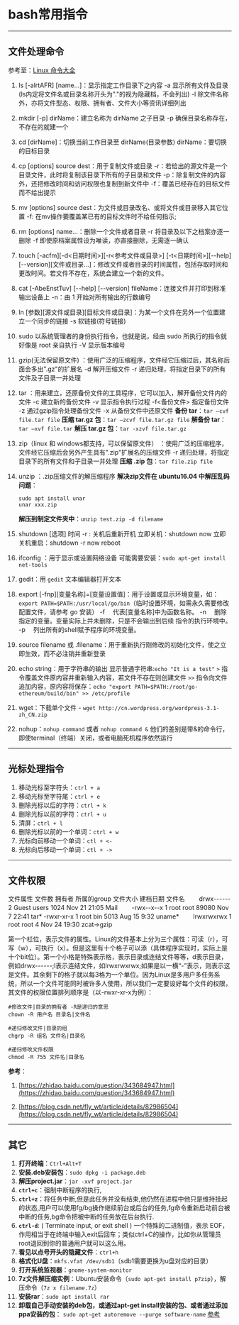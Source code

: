 # bash常用指令

---

## 文件处理命令

参考至：[Linux 命令大全](http://www.runoob.com/linux/linux-command-manual.html)

1. ls [-alrtAFR] [name...]：显示指定工作目录下之内容
    -a 显示所有文件及目录 (ls内定将文件名或目录名称开头为"."的视为隐藏档，不会列出)
    -l 除文件名称外，亦将文件型态、权限、拥有者、文件大小等资讯详细列出
2. mkdir [-p] dirName：建立名称为 dirName 之子目录
    -p 确保目录名称存在，不存在的就建一个

3. cd [dirName]：切换当前工作目录至 dirName(目录参数)
    dirName：要切换的目标目录

4. cp [options] source dest：用于复制文件或目录
    -r：若给出的源文件是一个目录文件，此时将复制该目录下所有的子目录和文件
    -p：除复制文件的内容外，还把修改时间和访问权限也复制到新文件中
    -f：覆盖已经存在的目标文件而不给出提示
5. mv [options] source dest：为文件或目录改名、或将文件或目录移入其它位置
    -f: 在mv操作要覆盖某已有的目标文件时不给任何指示;
6. rm [options] name...：删除一个文件或者目录
    -r 将目录及以下之档案亦逐一删除
    -f 即使原档案属性设为唯读，亦直接删除，无需逐一确认
7. touch [-acfm][-d<日期时间>][-r<参考文件或目录>] [-t<日期时间>][--help][--version][文件或目录…]：修改文件或者目录的时间属性，包括存取时间和更改时间。若文件不存在，系统会建立一个新的文件。
8. cat [-AbeEnstTuv] [--help] [--version] fileName：连接文件并打印到标准输出设备上
    -n：由 1 开始对所有输出的行数编号
9. ln [参数][源文件或目录][目标文件或目录]：为某一个文件在另外一个位置建立一个同步的链接
    -s 软链接(符号链接)
10. sudo 以系统管理者的身份执行指令，也就是说，经由 sudo 所执行的指令就好像是 root 亲自执行
    -V 显示版本编号
11. gzip(无法保留原文件) ：使用广泛的压缩程序，文件经它压缩过后，其名称后面会多出".gz"的扩展名
    -d 解开压缩文件
    -r 递归处理，将指定目录下的所有文件及子目录一并处理
12. tar ：用来建立，还原备份文件的工具程序，它可以加入，解开备份文件内的文件
    -c 建立新的备份文件
    -v 显示指令执行过程
    -f<备份文件> 指定备份文件
    -z 通过gzip指令处理备份文件
    -x 从备份文件中还原文件
    **备份 tar**：`tar –cvf file.tar file`
    **压缩 tar.gz 包**：`tar –zcvf file.tar.gz file`
    **解备份 tar**：`tar –xvf file.tar`
    **解压 tar.gz 包**：`tar -xzvf file.tar.gz`
13. zip（linux 和 windows都支持，可以保留原文件） ：使用广泛的压缩程序，文件经它压缩后会另外产生具有".zip"扩展名的压缩文件
    -r 递归处理，将指定目录下的所有文件和子目录一并处理
    **压缩 .zip 包**：`tar file.zip file`
14. unzip ：.zip压缩文件的解压缩程序
    **解决zip文件在 ubuntu16.04 中解压乱码问题**：

    ```shell
    sudo apt install unar
    unar xxx.zip
    ```

    **解压到制定文件夹中**：`unzip test.zip -d filename`
15. shutdown [选项] 时间
    -r : 关机后重新开机
    立即关机：shutdown now
    立即关机重启：shutdown -r now
                reboot
16. ifconfig ：用于显示或设置网络设备
    可能需要安装：`sudo apt-get install net-tools`

17. gedit：用 `gedit` 文本编辑器打开文本

18. export [-fnp][变量名称]=[变量设置值]：用于设置或显示环境变量，如：`export PATH=$PATH:/usr/local/go/bin`（临时设置环境，如需永久需要修改配置文件，请参考 go 安装）
    -f 　代表[变量名称]中为函数名称。
    -n 　删除指定的变量。变量实际上并未删除，只是不会输出到后续 指令的执行环境中。
    -p 　列出所有的shell赋予程序的环境变量。

19. source filename 或 .filename：用于重新执行刚修改的初始化文件，使之立即生效，而不必注销并重新登录

20. echo string：用于字符串的输出
    显示普通字符串:`echo "It is a test"`
    `>` 指令覆盖文件原内容并重新输入内容，若文件不存在则创建文件
    `>>` 指令向文件追加内容，原内容将保存：`echo "export PATH=$PATH:/root/go-ethereum/build/bin" >> /etc/profile`

21. wget：下载单个文件 - `wget http://cn.wordpress.org/wordpress-3.1-zh_CN.zip`

22. nohup：`nohup command` 或者 `nohup command &`
    他们的差别是带&的命令行，即使terminal（终端）关闭，或者电脑死机程序依然运行

---

## 光标处理指令

1. 移动光标至字符头：`ctrl + a`
2. 移动光标至字符尾：`ctrl + e`
3. 删除光标以后的字符：`ctrl + k`
4. 删除光标以前的字符：`ctrl + u`
5. 清屏：`ctrl + l`
6. 删除光标以前的一个单词：`ctrl + w`
7. 光标向前移动一个单词：`ctl + <-`
8. 光标向后移动一个单词：`ctl + ->`

---

## 文件权限

文件属性 文件数 拥有者 所属的group 文件大小 建档日期 文件名　　
drwx------ 2 Guest users 1024 Nov 21 21:05 Mail　　
-rwx--x--x 1 root root 89080 Nov 7 22:41 tar*
-rwxr-xr-x 1 root bin 5013 Aug 15 9:32 uname*　　
lrwxrwxrwx 1 root root 4 Nov 24 19:30 zcat->gzip

第一个栏位，表示文件的属性。Linux的文件基本上分为三个属性：可读（r），可写（w），可执行（x）。但是这里有十个格子可以添（具体程序实现时，实际上是十个bit位）。第一个小格是特殊表示格，表示目录或连结文件等等，d表示目录，例如drwx------;l表示连结文件，如lrwxrwxrwx;如果是以一横“-”表示，则表示这是文件。其余剩下的格子就以每3格为一个单位。因为Linux是多用户多任务系统，所以一个文件可能同时被许多人使用，所以我们一定要设好每个文件的权限，其文件的权限位置排列顺序是（以-rwxr-xr-x为例）：

```shell
#修改文件|目录的拥有者 -R是递归的意思
chown -R 用户名 目录名|文件名

#递归修改文件|目录的组
chgrp -R 组名 文件名|目录名

#递归修改文件权限
chmod -R 755 文件名|目录名
```

**参考**：

1. [https://zhidao.baidu.com/question/343684947.html](https://zhidao.baidu.com/question/343684947.html)

2. [https://blog.csdn.net/fly_wt/article/details/82986504](https://blog.csdn.net/fly_wt/article/details/82986504)

---

## 其它

1. **打开终端**：`Ctrl+Alt+T`
2. **安装.deb安装包**：`sudo dpkg -i package.deb`
3. **解压project.jar**：`jar -xvf project.jar`
4. **`ctrl+c`**：强制中断程序的执行,
5. **`ctrl+z`**：将任务中断,但是此任务并没有结束,他仍然在进程中他只是维持挂起的状态,用户可以使用fg/bg操作继续前台或后台的任务,fg命令重新启动前台被中断的任务,bg命令把被中断的任务放在后台执行.
6. **`ctrl-d`**: ( Terminate input, or exit shell ) 一个特殊的二进制值，表示 EOF，作用相当于在终端中输入exit后回车；类似ctrl+C的操作，比如你从管理员root退回到你的普通用户就可以这么用。
12. **看见以点号开头的隐藏文件**：`ctrl+h`
13. **格式化U盘**：`mkfs.vfat /dev/sdb1`（sdb1需要更换为u盘对应的目录）
14. **打开系统监视器**：`gnome-system-monitor`
20. **7z文件解压缩实例**：Ubuntu安装命令（`sudo apt-get install p7zip`），解压命令（`7z x filename.7z`）
21. **安装rar**：`sudo apt install rar`
22. **卸载自己手动安装的deb包，或通过apt-get install安装的包、或者通过添加ppa安装的包**： `sudo apt-get autoremove --purge software-name` [参考](https://blog.csdn.net/u010159842/article/details/52610426)